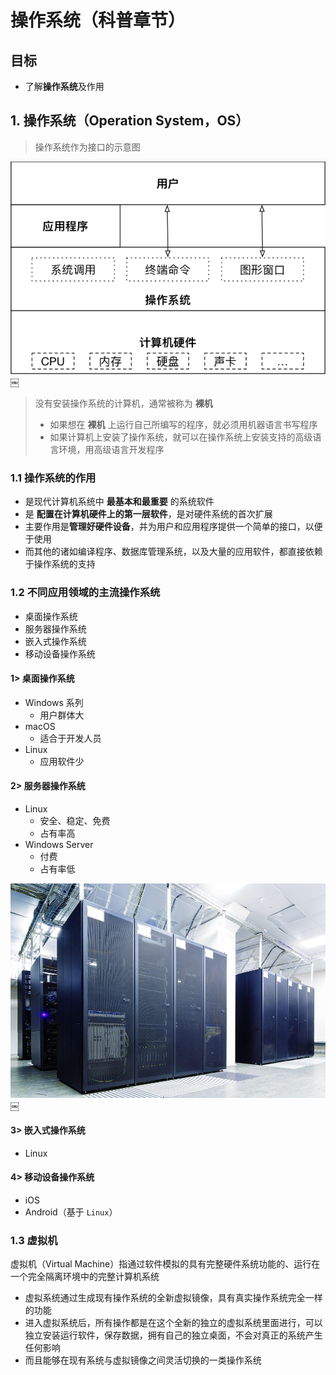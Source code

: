 
<title># 操作系统（科普章节）</title>


<div class="markdown-body">
<h1 id="toc_0">操作系统（科普章节）</h1>

<h2 id="toc_1">目标</h2>

<ul>
<li>了解<strong>操作系统</strong>及作用</li>
</ul>

<h2 id="toc_2">1. 操作系统（Operation System，OS）</h2>

<blockquote>
<p>操作系统作为接口的示意图</p>
</blockquote>

<p><img src="media/14924509291640/001_OS%E4%BD%9C%E4%B8%BA%E6%8E%A5%E5%8F%A3%E7%9A%84%E7%A4%BA%E6%84%8F%E5%9B%BE.png" alt="001_OS作为接口的示意图"/>￼</p>

<blockquote>
<p>没有安装操作系统的计算机，通常被称为 <strong>裸机</strong></p>

<ul>
<li>如果想在 <strong>裸机</strong> 上运行自己所编写的程序，就必须用机器语言书写程序</li>
<li>如果计算机上安装了操作系统，就可以在操作系统上安装支持的高级语言环境，用高级语言开发程序</li>
</ul>
</blockquote>

<h3 id="toc_3">1.1 操作系统的作用</h3>

<ul>
<li>是现代计算机系统中 <strong>最基本和最重要</strong> 的系统软件</li>
<li>是 <strong>配置在计算机硬件上的第一层软件</strong>，是对硬件系统的首次扩展</li>
<li>主要作用是<strong>管理好硬件设备</strong>，并为用户和应用程序提供一个简单的接口，以便于使用</li>
<li>而其他的诸如编译程序、数据库管理系统，以及大量的应用软件，都直接依赖于操作系统的支持</li>
</ul>

<h3 id="toc_4">1.2 不同应用领域的主流操作系统</h3>

<ul>
<li>桌面操作系统</li>
<li>服务器操作系统</li>
<li>嵌入式操作系统</li>
<li>移动设备操作系统</li>
</ul>

<h4 id="toc_5">1&gt; 桌面操作系统</h4>

<ul>
<li>Windows 系列

<ul>
<li>用户群体大</li>
</ul></li>
<li>macOS

<ul>
<li>适合于开发人员</li>
</ul></li>
<li>Linux

<ul>
<li>应用软件少</li>
</ul></li>
</ul>

<h4 id="toc_6">2&gt; 服务器操作系统</h4>

<ul>
<li>Linux

<ul>
<li>安全、稳定、免费</li>
<li>占有率高</li>
</ul></li>
<li>Windows Server

<ul>
<li>付费</li>
<li>占有率低</li>
</ul></li>
</ul>

<p><img src="media/14924509291640/002_%E6%9C%BA%E6%88%BF%E7%85%A7%E7%89%87.jpg" alt="002_机房照片"/>￼</p>

<h4 id="toc_7">3&gt; 嵌入式操作系统</h4>

<ul>
<li>Linux</li>
</ul>

<h4 id="toc_8">4&gt; 移动设备操作系统</h4>

<ul>
<li>iOS</li>
<li>Android（基于 <code>Linux</code>）</li>
</ul>

<h3 id="toc_9">1.3 虚拟机</h3>

<p>虚拟机（Virtual Machine）指通过软件模拟的具有完整硬件系统功能的、运行在一个完全隔离环境中的完整计算机系统</p>

<ul>
<li>虚拟系统通过生成现有操作系统的全新虚拟镜像，具有真实操作系统完全一样的功能</li>
<li>进入虚拟系统后，所有操作都是在这个全新的独立的虚拟系统里面进行，可以独立安装运行软件，保存数据，拥有自己的独立桌面，不会对真正的系统产生任何影响</li>
<li>而且能够在现有系统与虚拟镜像之间灵活切换的一类操作系统</li>
</ul>

</div></body>

</html>
